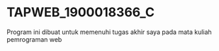 # TAPWEB_1900018366_C
Program ini dibuat untuk memenuhi tugas akhir saya pada mata kuliah pemrograman web
